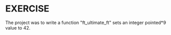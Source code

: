 # EXERCISE

The project was to write a function "ft_ultimate_ft" sets an integer pointed*9 value to 42.